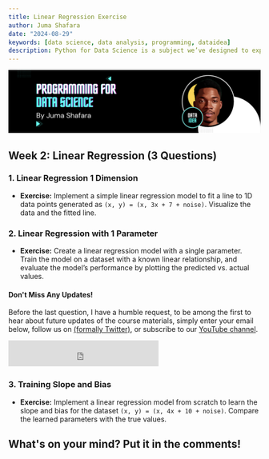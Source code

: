 ```yaml
---
title: Linear Regression Exercise
author: Juma Shafara
date: "2024-08-29"
keywords: [data science, data analysis, programming, dataidea]
description: Python for Data Science is a subject we’ve designed to explore the various programming components of data science.
---
```


![Photo by DATAIDEA](../../assets/banner4.png)

## Week 2: Linear Regression (3 Questions)

### 1. **Linear Regression 1 Dimension**
   - **Exercise:** Implement a simple linear regression model to fit a line to 1D data points generated as `(x, y) = (x, 3x + 7 + noise)`. Visualize the data and the fitted line.

### 2. **Linear Regression with 1 Parameter**
   - **Exercise:** Create a linear regression model with a single parameter. Train the model on a dataset with a known linear relationship, and evaluate the model’s performance by plotting the predicted vs. actual values.

<!-- Newsletter -->
<div class="newsletter">
<div class="newsletter-heading">
<h4><i class="bi bi-info-circle-fill"></i> Don't Miss Any Updates!</h4>
</div>
<div class="newsletter-body">
<p>
Before the last question, I have a humble request, to be among the first to hear about future updates of the course materials, simply enter your email below, follow us on <a href="https://x.com/dataideaorg"><i class="bi bi-twitter-x"></i>
(formally Twitter)</a>, or subscribe to our <a href="https://www.youtube.com/@dataidea-science"><i class="bi bi-youtube"></i> YouTube channel</a>.
</p>
<iframe class="newsletter-frame" src="https://embeds.beehiiv.com/5fc7c425-9c7e-4e08-a514-ad6c22beee74?slim=true" data-test-id="beehiiv-embed" height="52" frameborder="0" scrolling="no">
</iframe>
</div>
</div>

### 3. **Training Slope and Bias**
   - **Exercise:** Implement a linear regression model from scratch to learn the slope and bias for the dataset `(x, y) = (x, 4x + 10 + noise)`. Compare the learned parameters with the true values.


<h2>What's on your mind? Put it in the comments!</h2>
<script src="https://utteranc.es/client.js"
        repo="dataideaorg/dataidea-science"
        issue-term="pathname"
        theme="github-light"
        crossorigin="anonymous"
        async>
</script>
